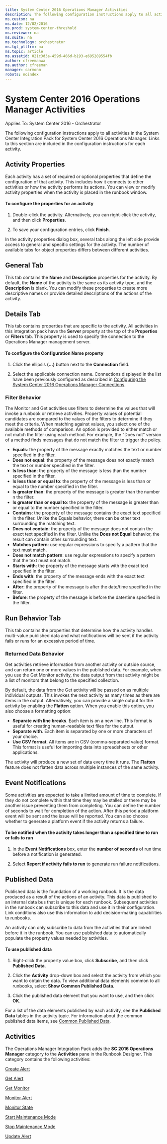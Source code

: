 ```yaml
---
title: System Center 2016 Operations Manager Activities
description: The following configuration instructions apply to all activities in the System Center Integration Pack for System Center 2016 Operations Manager.
ms.custom: na
ms.date: 12/02/2016
ms.prod: system-center-threshold
ms.reviewer: na
ms.suite: na
ms.technology: orchestrator
ms.tgt_pltfrm: na
ms.topic: article
ms.assetid: 021c3d3a-459d-466d-b193-e695289554fb
author: cfreemanwa
ms.author: cfreeman
manager: carmonm
robots: noindex
---
```

# System Center 2016 Operations Manager Activities

Applies To: System Center 2016 - Orchestrator

The following configuration instructions apply to all activities in the System Center Integration Pack for System Center 2016 Operations Manager. Links to this section are included in the configuration instructions for each activity.

## Activity Properties

Each activity has a set of required or optional properties that define the configuration of that activity. This includes how it connects to other activities or how the activity performs its actions. You can view or modify activity properties when the activity is placed in the runbook window.

#### To configure the properties for an activity

1.  Double-click the activity. Alternatively, you can right-click the activity, and then click **Properties**.

2.  To save your configuration entries, click **Finish**.

In the activity properties dialog box, several tabs along the left side provide access to general and specific settings for the activity. The number of available tabs for object properties differs between different activities.

## General Tab

This tab contains the **Name** and **Description** properties for the activity. By default, the **Name** of the activity is the same as its activity type, and the **Description** is blank. You can modify these properties to create more descriptive names or provide detailed descriptions of the actions of the activity.

## Details Tab

This tab contains properties that are specific to the activity. All activities in this integration pack have the **Server** property at the top of the **Properties** or **Filters** tab. This property is used to specify the connection to the Operations Manager management server.

#### To configure the Configuration Name property

1.  Click the ellipsis **(...)** button next to the **Connection** field.

2.  Select the applicable connection name. Connections displayed in the list have been previously configured as described in [Configuring the System Center 2016 Operations Manager Connections](https://technet.microsoft.com/en-us/library/1fdff9ee-5e37-4523-8011-afdddf14ff37#BKMK_ConfigOMConnect).

### Filter Behavior

The Monitor and Get activities use filters to determine the values that will invoke a runbook or retrieve activities. Property values of potential candidates are compared to the values of the filters to determine if they meet the criteria. When matching against values, you select one of the available methods of comparison. An option is provided to either match or not match the filter using each method. For example, the "Does not" version of a method finds messages that do not match the filter to trigger the policy.

-   **Equals**: the property of the message exactly matches the text or number specified in the filter.
-   **Does not equal**: the property of the message does not exactly match the text or number specified in the filter.
-   **Is less than**: the property of the message is less than the number specified in the filter.
-   **Is less than or equal to**: the property of the message is less than or equal to the number specified in the filter.
-   **Is greater than**: the property of the message is greater than the number n the filter.
-   **Is greater than or equal to**: the property of the message is greater than or equal to the number specified in the filter.
-   **Contains**: the property of the message contains the exact text specified in the filter. Unlike the Equals behavior, there can be other text surrounding the matching text.
-   **Does not contain**: the property of the message does not contain the exact text specified in the filter. Unlike the **Does not Equal** behavior, the result can contain other surrounding text.
-   **Matches pattern**: use regular expressions to specify a pattern that the text must match.
-   **Does not match pattern**: use regular expressions to specify a pattern that the text must not match.
-   **Starts with**: the property of the message starts with the exact text specified in the filter.
-   **Ends with**: the property of the message ends with the exact text specified in the filter.
-   **After**: the property of the message is after the date/time specified in the filter.
-   **Before**: the property of the message is before the date/time specified in the filter.

## Run Behavior Tab

This tab contains the properties that determine how the activity handles multi-value published data and what notifications will be sent if the activity fails or runs for an excessive period of time.

### Returned Data Behavior

Get activities retrieve information from another activity or outside source, and can return one or more values in the published data. For example, when you use the Get Monitor activity, the data output from that activity might be a list of monitors that belong to the specified collection.

By default, the data from the Get activity will be passed on as multiple individual outputs. This invokes the next activity as many times as there are items in the output. Alternatively, you can provide a single output for the activity by enabling the **Flatten** option. When you enable this option, you also choose a formatting option:

-   **Separate with line breaks**. Each item is on a new line. This format is useful for creating human-readable text files for the output.
-   **Separate with**. Each item is separated by one or more characters of your choice.
-   **Use CSV format**. All items are in CSV (comma-separated value) format. This format is useful for importing data into spreadsheets or other applications.

The activity will produce a new set of data every time it runs. The **Flatten** feature does not flatten data across multiple instances of the same activity.

## Event Notifications

Some activities are expected to take a limited amount of time to complete. If they do not complete within that time they may be stalled or there may be another issue preventing them from completing. You can define the number of seconds to wait for completion of the action. After this period a platform event will be sent and the issue will be reported. You can also choose whether to generate a platform event if the activity returns a failure.

#### To be notified when the activity takes longer than a specified time to run or fails to run

1.  In the **Event Notifications** box, enter the **number of seconds** of run time before a notification is generated.

2.  Select **Report if activity fails to run** to generate run failure notifications.

## Published Data

Published data is the foundation of a working runbook. It is the data produced as a result of the actions of an activity. This data is published to an internal data bus that is unique for each runbook. Subsequent activities in the runbook can subscribe to this data and use it in their configuration. Link conditions also use this information to add decision-making capabilities to runbooks.

An activity can only subscribe to data from the activities that are linked before it in the runbook. You can use published data to automatically populate the property values needed by activities.

#### To use published data

1.  Right-click the property value box, click **Subscribe**, and then click **Published Data**.

2.  Click the **Activity** drop-down box and select the activity from which you want to obtain the data. To view additional data elements common to all runbooks, select **Show Common Published Data**.

3.  Click the published data element that you want to use, and then click **OK**.

For a list of the data elements published by each activity, see the **Published Data** tables in the activity topic. For information about the common published data items, see [Common Published Data](https://technet.microsoft.com/en-us/library/e339c027-4c69-43e5-a59b-ac7ea0a676c8#CommonPublishedData).

## Activities

The Operations Manager Integration Pack adds the **SC 2016 Operations Manager** category to the **Activities** pane in the Runbook Designer. This category contains the following activities:

[Create Alert](create-alert.md)

[Get Alert](get-alert.md)

[Get Monitor](get-monitor.md)

[Monitor Alert](monitor-alert.md)

[Monitor State](monitor-state.md)

[Start Maintenance Mode](start-maintenance-mode.md)

[Stop Maintenance Mode](stop-maintenance-mode.md)

[Update Alert](update-alert.md)
